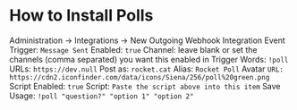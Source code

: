 # How to Install Polls

Administration -> Integrations -> New Outgoing Webhook Integration
Event Trigger: `Message Sent`
Enabled: `true`
Channel: leave blank or set the channels (comma separated) you want this enabled in
Trigger Words: `!poll`
URLs: `https://dev.null`
Post as: `rocket.cat`
Alias: `Rocket Poll`
Avatar `URL: https://cdn2.iconfinder.com/data/icons/Siena/256/poll%20green.png`
Script Enabled: `true`
Script: `Paste the script above into this item`
Save
Usage: `!poll "question?" "option 1" "option 2"`
